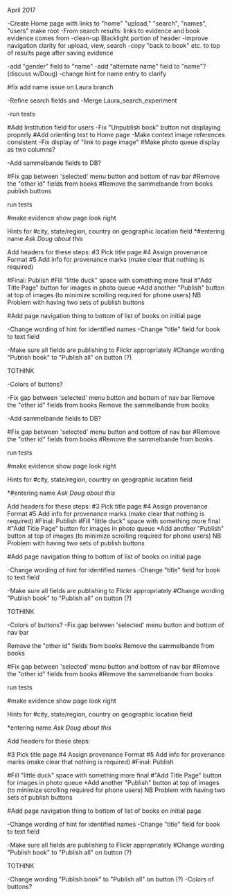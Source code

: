 
April 2017

-Create Home page with links to "home" "upload," "search", "names", "users"  make root
-From search results:  links to evidence and book evidence comes from
-clean-up Blacklight portion of header
-improve navigation clarity for upload, view, search
-copy "back to book" etc. to top of results page after saving evidence

-add "gender" field to "name"
-add "alternate name" field to "name"? (discuss w/Doug)
-change hint for name entry to clarify

#fix add name issue on Laura branch

-Refine search fields and
-Merge Laura_search_experiment


-run tests

#Add Institution field for users
-Fix "Unpublish book" button not displaying properly
#Add orienting text to Home page
-Make context image references consistent
-Fix display of "link to page image"
#Make photo queue display as two columns?


-Add sammelbande fields to DB?



#Fix gap between 'selected' menu button and bottom of nav bar
#Remove the "other id" fields from books
#Remove the sammelbande from books
 publish buttons

run tests

#make evidence show page look right





Hints for
  #city, state/region, country on geographic location field
  *#entering name *Ask Doug about this*


Add headers for these steps:
  #3 Pick title page
  #4 Assign provenance Format
  #5 Add info for provenance marks (make clear that nothing is required)

  #Final: Publish
#Fill "little duck" space with something more final
#"Add Title Page" button for images in photo queue
*Add another "Publish" button at top of images (to minimize scrolling required for phone users)
	NB Problem with having two sets of publish buttons

#Add page navigation thing to bottom of list of books on initial page

-Change wording of hint for identified names
-Change "title" field for book to text field

-Make sure all fields are publishing to Flickr appropriately
  #Change wording "Publish book" to "Publish all" on button (?)

TOTHINK


  -Colors of buttons?

-Fix gap between 'selected' menu button and bottom of nav bar
Remove the "other id" fields from books
Remove the sammelbande from books


-Add sammelbande fields to DB?


#Fix gap between 'selected' menu button and bottom of nav bar
#Remove the "other id" fields from books
#Remove the sammelbande from books

run tests

#make evidence show page look right

Hints for
  #city, state/region, country on geographic location field

  *#entering name *Ask Doug about this*


Add headers for these steps:
  #3 Pick title page
  #4 Assign provenance Format
  #5 Add info for provenance marks (make clear that nothing is required)
  #Final: Publish
#Fill "little duck" space with something more final
#"Add Title Page" button for images in photo queue
*Add another "Publish" button at top of images (to minimize scrolling required for phone users)
	NB Problem with having two sets of publish buttons


#Add page navigation thing to bottom of list of books on initial page

-Change wording of hint for identified names
-Change "title" field for book to text field

-Make sure all fields are publishing to Flickr appropriately
  #Change wording "Publish book" to "Publish all" on button (?)

TOTHINK


  -Colors of buttons?
-Fix gap between 'selected' menu button and bottom of nav bar

Remove the "other id" fields from books
Remove the sammelbande from books


#Fix gap between 'selected' menu button and bottom of nav bar
#Remove the "other id" fields from books
#Remove the sammelbande from books


run tests

#make evidence show page look right

Hints for
  #city, state/region, country on geographic location field

  *entering name *Ask Doug about this*

Add headers for these steps:

  #3 Pick title page
  #4 Assign provenance Format
  #5 Add info for provenance marks (make clear that nothing is required)
  #Final: Publish

#Fill "little duck" space with something more final
#"Add Title Page" button for images in photo queue
*Add another "Publish" button at top of images (to minimize scrolling required for phone users)
	NB Problem with having two sets of publish buttons

#Add page navigation thing to bottom of list of books on initial page

-Change wording of hint for identified names
-Change "title" field for book to text field

-Make sure all fields are publishing to Flickr appropriately
  #Change wording "Publish book" to "Publish all" on button (?)

TOTHINK

  -Change wording "Publish book" to "Publish all" on button (?)
  -Colors of buttons?





